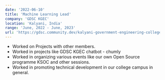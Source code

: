 ```yaml
---
date: '2022-06-10'
title: 'Machine Learning Lead'
company: 'GDSC KGEC'
location: 'Kalyani, India'
range: 'June, 2022 - June, 2023'
url: 'https://gdsc.community.dev/kalyani-government-engineering-college-kalyani/'
---
```


- Worked on Projects with other members.
- Worked in projects like GDSC KGEC chatbot - chumly
- Worked in organizing various events like our own Open Source programme KSOC and other sessions.
- Worked in promoting technical development in our college campus in general.
